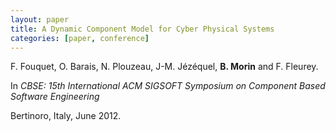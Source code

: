 ```yaml
---
layout: paper
title: A Dynamic Component Model for Cyber Physical Systems
categories: [paper, conference]
---
```

F. Fouquet, O. Barais, N. Plouzeau, J-M. Jézéquel, **B. Morin** and F. Fleurey. 

In _CBSE: 15th International ACM SIGSOFT Symposium on Component Based Software Engineering_ 

Bertinoro, Italy, June 2012.